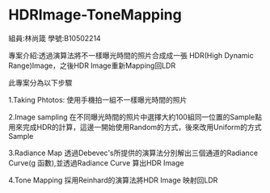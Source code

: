 # HDRImage-ToneMapping

組員:林尚箴  學號:B10502214

專案介紹:透過演算法將不一樣曝光時間的照片合成成一張 HDR(High Dynamic Range)Image，之後HDR Image重新Mapping回LDR

此專案分為以下步驟

1.Taking Phtotos:
使用手機拍一組不一樣曝光時間的照片

2.Image sampling
在不同曝光時間的照片中選擇大約100組同一位置的Sample點用來完成HDR的計算，這邊一開始使用Random的方式，後來改用Uniform的方式Sample

3.Radiance Map
透過Debevec's所提供的演算法分別解出三個通道的Radiance Curve(g 函數),並透過Radiance Curve 算出HDR Image

4.Tone Mapping
採用Reinhard的演算法將HDR Image 映射回LDR
